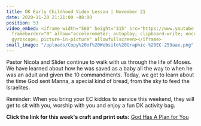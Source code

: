 ```yaml
---
title: DK Early Childhood Video Lesson | November 21
date: 2020-11-20 21:21:00 -08:00
position: 53
video_embed: <iframe width="560" height="315" src="https://www.youtube.com/embed/tJRRzCFp8_A"
  frameborder="0" allow="accelerometer; autoplay; clipboard-write; encrypted-media;
  gyroscope; picture-in-picture" allowfullscreen></iframe>
small_image: "/uploads/Copy%20of%20Website%20Graphic-%20EC-259aae.png"
---
```


Pastor Nicola and Slider continue to walk with us through the life of Moses. We have learned about how he was saved as a baby all the way to when he was an adult and given the 10 commandments. Today, we get to learn about the time God sent Manna, a special kind of bread, from the sky to feed the Israelites.

Reminder: When you bring your EC kiddos to service this weekend, they will get to sit with you, worship with you and enjoy a fun DK activity bag.

**Click the link for this week's craft and print outs:**
[God Has A Plan for You](https://drive.google.com/file/d/1aTx0z8gp9Tnn2jBeoPE1fLiDeTzZgrdx/view?usp=sharing)